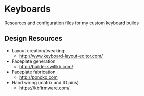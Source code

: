 # Keyboards

Resources and configuration files for my custom keyboard builds

## Design Resources

- Layout creation/tweaking:
    - http://www.keyboard-layout-editor.com/
- Faceplate generation
    - http://builder.swillkb.com/
- Faceplate fabrication
    - http://ponoko.com
- Hand wiring (matrix and IO pins)
    - https://kbfirmware.com/
